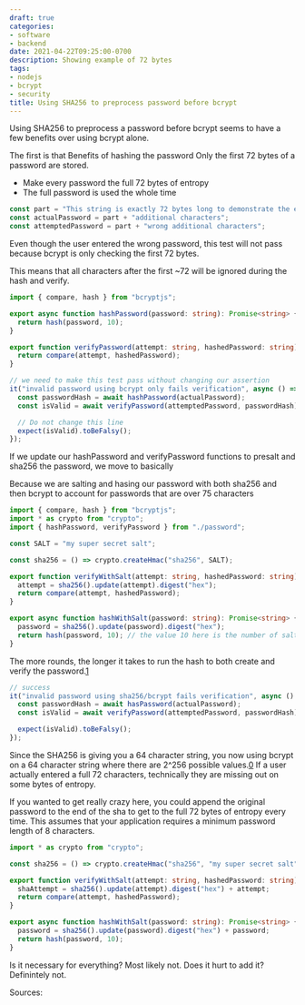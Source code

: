 ```yaml
---
draft: true
categories:
- software
- backend
date: 2021-04-22T09:25:00-0700
description: Showing example of 72 bytes
tags:
- nodejs
- bcrypt
- security
title: Using SHA256 to preprocess password before bcrypt
---
```


Using SHA256 to preprocess a password before bcrypt seems to have a few benefits over using bcrypt alone. 

The first is that 
Benefits of hashing the password
Only the first 72 bytes of a password are stored. 

* Make every password the full 72 bytes of entropy
* The full password is used the whole time

```ts
const part = "This string is exactly 72 bytes long to demonstrate the example.........";
const actualPassword = part + "additional characters";
const attemptedPassword = part + "wrong additional characters";
```

Even though the user entered the wrong password, this test will not pass because bcrypt is only checking the first 72 bytes.

This means that all characters after the first ~72 will be ignored during the hash and verify.

```ts
import { compare, hash } from "bcryptjs";

export async function hashPassword(password: string): Promise<string> {
  return hash(password, 10);
}

export function verifyPassword(attempt: string, hashedPassword: string): Promise<boolean> {
  return compare(attempt, hashedPassword);
}
```



```ts
// we need to make this test pass without changing our assertion
it("invalid password using bcrypt only fails verification", async () => {
  const passwordHash = await hashPassword(actualPassword);
  const isValid = await verifyPassword(attemptedPassword, passwordHash);

  // Do not change this line
  expect(isValid).toBeFalsy();
});
```

If we update our hashPassword and verifyPassword functions to presalt and sha256 the password, we move to basically

Because we are salting and hasing our password with both sha256 and then bcrypt to account for passwords that are over 75 characters

```ts
import { compare, hash } from "bcryptjs";
import * as crypto from "crypto";
import { hashPassword, verifyPassword } from "./password";

const SALT = "my super secret salt";

const sha256 = () => crypto.createHmac("sha256", SALT);

export function verifyWithSalt(attempt: string, hashedPassword: string): Promise<boolean> {
  attempt = sha256().update(attempt).digest("hex");
  return compare(attempt, hashedPassword);
}

export async function hashWithSalt(password: string): Promise<string> {
  password = sha256().update(password).digest("hex");
  return hash(password, 10); // the value 10 here is the number of salt rounds
}
```

The more rounds, the longer it takes to run the hash to both create and verify the password.[1]

```ts
// success
it("invalid password using sha256/bcrypt fails verification", async () => {
  const passwordHash = await hasPassword(actualPassword);
  const isValid = await verifyPassword(attemptedPassword, passwordHash);

  expect(isValid).toBeFalsy();
});
```

Since the SHA256 is giving you a 64 character string, you now using bcrypt on a 64 character string where there are 2^256 possible values.[0] If a user actually entered a full 72 characters, technically they are missing out on some bytes of entropy.

If you wanted to get really crazy here, you could append the original password to the end of the sha to get to the full 72 bytes of entropy every time. This assumes that your application requires a minimum password length of 8 characters.

```ts
import * as crypto from "crypto";

const sha256 = () => crypto.createHmac("sha256", "my super secret salt");

export function verifyWithSalt(attempt: string, hashedPassword: string): Promise<boolean> {
  shaAttempt = sha256().update(attempt).digest("hex") + attempt;
  return compare(attempt, hashedPassword);
}

export async function hashWithSalt(password: string): Promise<string> {
  password = sha256().update(password).digest("hex") + password;
  return hash(password, 10);
}
```

Is it necessary for everything? Most likely not. Does it hurt to add it? Definintely not.

Sources:

[0]: https://security.stackexchange.com/questions/151297/using-sha-256-to-preprocess-password-before-bcrypt/151339/ "Using SHA-256 to preprocess password before bcrypt?"
[1]: https://github.com/kelektiv/node.bcrypt.js#a-note-on-rounds "Salt Rounds"
